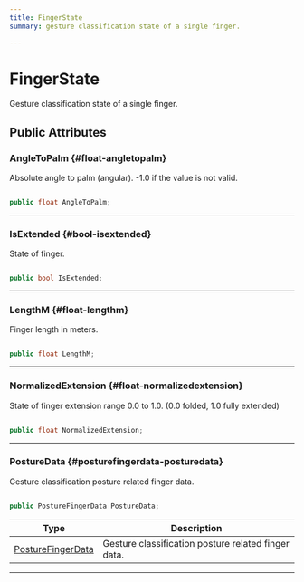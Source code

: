 ```yaml
---
title: FingerState
summary: gesture classification state of a single finger. 

---
```


# FingerState




Gesture classification state of a single finger.   





## Public Attributes

### AngleToPalm {#float-angletopalm}

Absolute angle to palm (angular). -1.0 if the value is not valid. 

```csharp

public float AngleToPalm;

```






-----------

### IsExtended {#bool-isextended}

State of finger. 

```csharp

public bool IsExtended;

```






-----------

### LengthM {#float-lengthm}

Finger length in meters. 

```csharp

public float LengthM;

```






-----------

### NormalizedExtension {#float-normalizedextension}

State of finger extension range 0.0 to 1.0. (0.0 folded, 1.0 fully extended) 

```csharp

public float NormalizedExtension;

```






-----------

### PostureData {#posturefingerdata-posturedata}

Gesture classification posture related finger data. 

```csharp

public PostureFingerData PostureData;

```

| Type | Description  | 
|--|--|
| [PostureFingerData](/versioned_docs/version-14-Jun-2023/unity-api/api/UnityEngine.XR.MagicLeap/InputSubsystem/Extensions/MLGestureClassification/UnityEngine.XR.MagicLeap.InputSubsystem.Extensions.MLGestureClassification.PostureFingerData.md) | Gesture classification posture related finger data.  |





-----------

